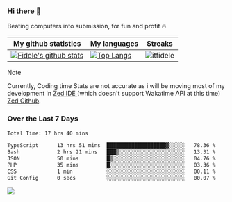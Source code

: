 ### Hi there 👋
<p>Beating computers into submission, for fun and profit 🔥</p>

|My github statistics|My languages|Streaks|
|-|-|-|
|[![Fidele's github stats](https://github-readme-stats.vercel.app/api?username=itfidele&count_private=true&show_icons=true&theme=dark&hide_title=true)](https://github.com/itfidele)|[![Top Langs](https://github-readme-stats.vercel.app/api/top-langs/?username=itfidele&show_icons=true&langs_count=8&theme=dark&layout=compact&hide_title=true)](https://github.com/itfidele)|![itfidele](https://github-readme-streak-stats.herokuapp.com/?user=itfidele&theme=dark)

> [!NOTE]  
> Currently, Coding time Stats are not accurate as i will be moving most of my development in <a href="https://zed.dev" target="_blank"> Zed IDE </a> (which doesn't support Wakatime API at this time) <a href="https://github.com/zed-industries/zed">Zed Github</a>.

### Over the Last 7 Days
<!--START_SECTION:waka-->

```txt
Total Time: 17 hrs 40 mins

TypeScript      13 hrs 51 mins  ███████████████████▓░░░░░   78.36 %
Bash            2 hrs 21 mins   ███▒░░░░░░░░░░░░░░░░░░░░░   13.31 %
JSON            50 mins         █▒░░░░░░░░░░░░░░░░░░░░░░░   04.76 %
PHP             35 mins         █░░░░░░░░░░░░░░░░░░░░░░░░   03.36 %
CSS             1 min           ░░░░░░░░░░░░░░░░░░░░░░░░░   00.11 %
Git Config      0 secs          ░░░░░░░░░░░░░░░░░░░░░░░░░   00.07 %
```

<!--END_SECTION:waka-->



![](https://komarev.com/ghpvc/?username=itfidele)
